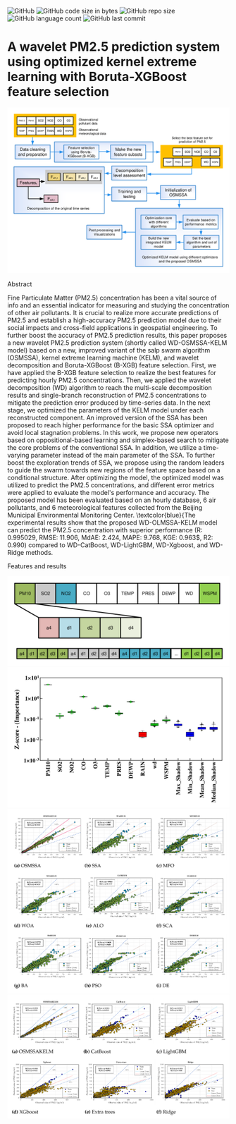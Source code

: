 ![GitHub](https://img.shields.io/github/license/aliasgharheidaricom/Wavelet-PM2.5-Prediction-System)
![GitHub code size in bytes](https://img.shields.io/github/languages/code-size/aliasgharheidaricom/Wavelet-PM2.5-Prediction-System)
![GitHub repo size](https://img.shields.io/github/repo-size/aliasgharheidaricom/Wavelet-PM2.5-Prediction-System)
![GitHub language count](https://img.shields.io/github/languages/count/aliasgharheidaricom/Wavelet-PM2.5-Prediction-System)
![GitHub last commit](https://img.shields.io/github/last-commit/aliasgharheidaricom/Wavelet-PM2.5-Prediction-System)
# A wavelet PM2.5 prediction system using optimized kernel extreme learning with Boruta-XGBoost feature selection

<div align="center">
  <img src="Flowchart of the proposed system.png">
</div>



Abstract

Fine Particulate Matter (PM2.5) concentration has been a vital source of info and an essential indicator for measuring and studying the concentration of other air pollutants. It is crucial to realize more accurate predictions of PM2.5 and establish a high-accuracy PM2.5 prediction model due to their social impacts and cross-field applications in geospatial engineering. To further boost the accuracy of PM2.5  prediction results, this paper proposes a new wavelet PM2.5 prediction system (shortly called WD-OSMSSA-KELM model) based on a new, improved variant of the salp swarm algorithm (OSMSSA), kernel extreme learning machine (KELM), and wavelet decomposition and Boruta-XGBoost (B-XGB) feature selection. First, we have applied the B-XGB feature selection to realize the best features for predicting hourly PM2.5 concentrations. Then, we applied the wavelet decomposition (WD) algorithm to reach the multi-scale decomposition results and single-branch reconstruction of PM2.5 concentrations to mitigate the prediction error produced by time-series data. In the next stage, we optimized the parameters of the KELM model under each reconstructed component. An improved version of the SSA has been proposed to reach higher performance for the basic SSA optimizer and avoid local stagnation problems. In this work, we propose new operators based on oppositional-based learning and simplex-based search to mitigate the core problems of the conventional SSA. In addition, we utilize a time-varying parameter instead of the main parameter of the SSA. To further boost the exploration trends of SSA, we propose using the random leaders to guide the swarm towards new regions of the feature space based on a conditional structure. After optimizing the model, the optimized model was utilized to predict the PM2.5 concentrations, and different error metrics were applied to evaluate the model's performance and accuracy. The proposed model has been evaluated based on an hourly database, 6 air pollutants, and 6 meteorological features collected from the Beijing Municipal Environmental Monitoring Center. \textcolor{blue}{The experimental results show that the proposed WD-OLMSSA-KELM model can predict the PM2.5 concentration with superior performance (R: 0.995029, RMSE: 11.906, MdAE: 2.424, MAPE: 9.768, KGE: 0.963$, R2: 0.990) compared to WD-CatBoost, WD-LightGBM, WD-Xgboost, and WD-Ridge methods.

Features and results

<div align="center">
  <img src="Structure of the decomposed input data.png">
</div>
 
 <div align="center">
  <img src=" Feature selection outputs.png">
</div>

 
<div align="center">
  <img src="Scatter plots of different optimized KELM models.png">
</div>

<div align="center">
  <img src="Scatter plots of different machine learning models.png">
</div>
